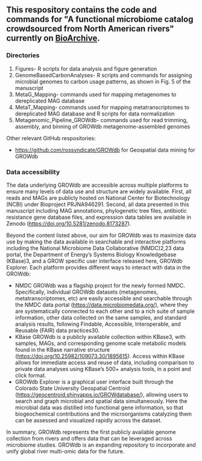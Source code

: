 ## This respository contains the code and commands for "A functional microbiome catalog crowdsourced from North American rivers" currently on [BioArchive](https://www.biorxiv.org/content/10.1101/2023.07.22.550117v1). 

### Directories
1. Figures- R scripts for data analysis and figure generation
2. GenomeBasedCarbonAnalyses- R scripts and commands for assigning microbial genomes to carbon usage patterns, as shown in Fig. 5 of the manuscript
3. MetaG_Mapping- commands used for mapping metagenomes to dereplicated MAG database
4. MetaT_Mapping- commands used for mapping metatranscriptomes to dereplicated MAG database and R scripts for data normalization
5. Metagenomic_Pipeline_GROWdb- commands used for read trimming, assembly, and binning of GROWdb metagenome-assembled genomes

Other relevant GitHub respositories: 
- https://github.com/rossyndicate/GROWdb for Geospatial data mining for GROWdb

### Data accessibility 
The data underlying GROWdb are accessible across multiple platforms to ensure many levels of data use and structure are widely available. First, all reads and MAGs are publicly hosted on National Center for Biotechnology (NCBI) under Bioproject PRJNA946291. Second, all data presented in this manuscript including MAG annotations, phylogenetic tree files, antibiotic resistance gene database files, and expression data tables are available in Zenodo (https://doi.org/10.5281/zenodo.8173287). 

Beyond the content listed above, our aim for GROWdb was to maximize data use by making the data available in searchable and interactive platforms including the National Microbiome Data Collaborative (NMDC)2,23 data portal, the Department of Energy’s Systems Biology Knowledgebase (KBase)3, and a GROW specific user interface released here, GROWdb Explorer. Each platform provides different ways to interact with data in the GROWdb: 
- NMDC GROWdb was a flagship project for the newly formed NMDC. Specifically, individual GROWdb datasets (metagenomes, metatranscriptomes, etc) are easily accessible and searchable through the NMDC data portal (https://data.microbiomedata.org/), where they are systematically connected to each other and to a rich suite of sample information, other data collected on the same samples, and standard analysis results, following Findable, Accessible, Interoperable, and Reusable (FAIR) data practices30.
- KBase GROWdb is a publicly available collection within KBase3, with samples, MAGs, and corresponding genome scale metabolic models found in the KBase narrative structure (https://doi.org/10.25982/109073.30/1895615). Access within KBase allows for immediate access and reuse of data, including comparison to private data analyses using KBase’s 500+ analysis tools, in a point and click format.
- GROWdb Explorer is a graphical user interface built through the Colorado State University Geospatial Centroid (https://geocentroid.shinyapps.io/GROWdatabase/), allowing users to search and graph microbial and spatial data simultaneously. Here the microbial data was distilled into functional gene information, so that biogeochemical contributions and the microorganisms catalyzing them can be assessed and visualized rapidly across the dataset. 

In summary, GROWdb represents the first publicly available genome collection from rivers and offers data that can be leveraged across microbiome studies. GROWdb is an expanding repository to incorporate and unify global river multi-omic data for the future.


